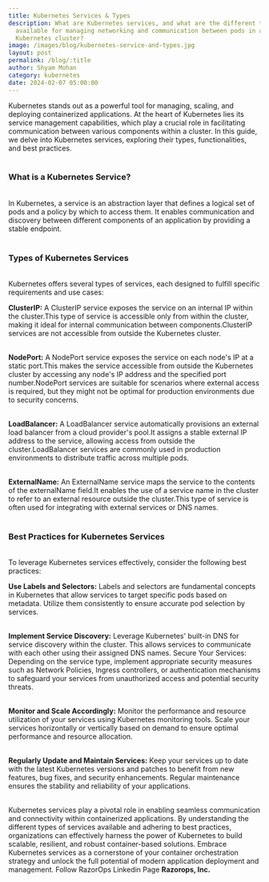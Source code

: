 ```yaml
---
title: Kubernetes Services & Types
description: What are Kubernetes services, and what are the different types
  available for managing networking and communication between pods in a
  Kubernetes cluster?
image: /images/blog/kubernetes-service-and-types.jpg
layout: post
permalink: /blog/:title
author: Shyam Mohan
category: kubernetes
date: 2024-02-07 05:00:00
---
```


Kubernetes stands out as a powerful tool for managing, scaling, and deploying containerized applications. At the heart of Kubernetes lies its service management capabilities, which play a crucial role in facilitating communication between various components within a cluster. In this guide, we delve into Kubernetes services, exploring their types, functionalities, and best practices.
<br>
<br>

### **What is a Kubernetes Service?**
<br>
In Kubernetes, a service is an abstraction layer that defines a logical set of pods and a policy by which to access them. It enables communication and discovery between different components of an application by providing a stable endpoint.
<br>
<br>

### **Types of Kubernetes Services**
<br>
Kubernetes offers several types of services, each designed to fulfill specific requirements and use cases:
<br>

**ClusterIP:** A ClusterIP service exposes the service on an internal IP within the cluster.This type of service is accessible only from within the cluster, making it ideal for internal communication between components.ClusterIP services are not accessible from outside the Kubernetes cluster.
<br>
<br>

**NodePort:** A NodePort service exposes the service on each node's IP at a static port.This makes the service accessible from outside the Kubernetes cluster by accessing any node's IP address and the specified port number.NodePort services are suitable for scenarios where external access is required, but they might not be optimal for production environments due to security concerns.
<br>
<br>

**LoadBalancer:** A LoadBalancer service automatically provisions an external load balancer from a cloud provider's pool.It assigns a stable external IP address to the service, allowing access from outside the cluster.LoadBalancer services are commonly used in production environments to distribute traffic across multiple pods.
<br>
<br>

**ExternalName:** An ExternalName service maps the service to the contents of the externalName field.It enables the use of a service name in the cluster to refer to an external resource outside the cluster.This type of service is often used for integrating with external services or DNS names.
<br>
<br>

### **Best Practices for Kubernetes Services**
<br>
To leverage Kubernetes services effectively, consider the following best practices:
<br>

**Use Labels and Selectors:** Labels and selectors are fundamental concepts in Kubernetes that allow services to target specific pods based on metadata. Utilize them consistently to ensure accurate pod selection by services.
<br>
<br>

**Implement Service Discovery:** Leverage Kubernetes' built-in DNS for service discovery within the cluster. This allows services to communicate with each other using their assigned DNS names.
Secure Your Services: Depending on the service type, implement appropriate security measures such as Network Policies, Ingress controllers, or authentication mechanisms to safeguard your services from unauthorized access and potential security threats.
<br>
<br>

**Monitor and Scale Accordingly:** Monitor the performance and resource utilization of your services using Kubernetes monitoring tools. Scale your services horizontally or vertically based on demand to ensure optimal performance and resource allocation.
<br>
<br>

**Regularly Update and Maintain Services:** Keep your services up to date with the latest Kubernetes versions and patches to benefit from new features, bug fixes, and security enhancements. Regular maintenance ensures the stability and reliability of your applications.
<br>
<br>

Kubernetes services play a pivotal role in enabling seamless communication and connectivity within containerized applications. By understanding the different types of services available and adhering to best practices, organizations can effectively harness the power of Kubernetes to build scalable, resilient, and robust container-based solutions. Embrace Kubernetes services as a cornerstone of your container orchestration strategy and unlock the full potential of modern application deployment and management. Follow RazorOps Linkedin Page <a href="https://www.linkedin.com/company/razorops/" target=_blank style="text-decoration: none"> <b>Razorops, Inc.</b></a>
